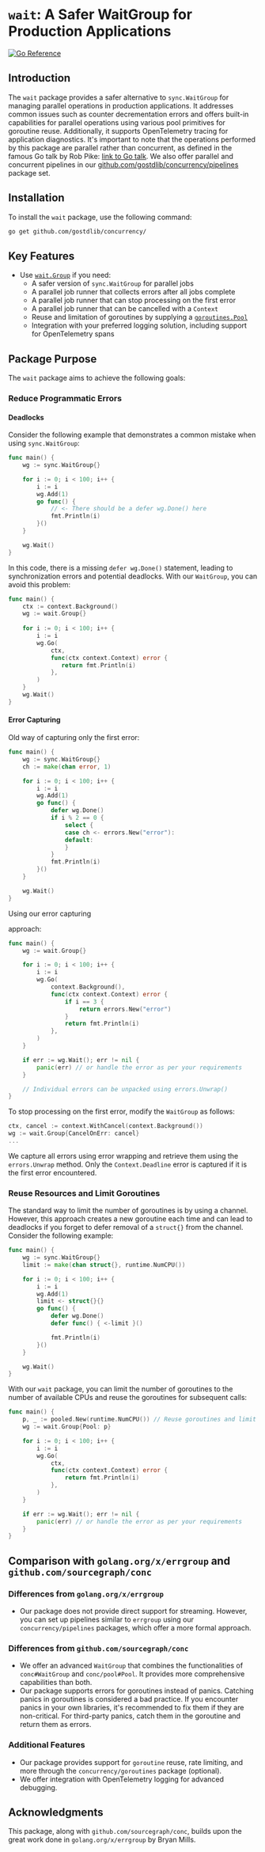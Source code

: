 # `wait`: A Safer WaitGroup for Production Applications

[![Go Reference](https://pkg.go.dev/badge/github.com/gostdlib/concurrency/concurrency.svg)](https://pkg.go.dev/github.com/gostdlib/concurrency/prim/wait)

## Introduction

The `wait` package provides a safer alternative to `sync.WaitGroup` for managing parallel operations in production applications. It addresses common issues such as counter decrementation errors and offers built-in capabilities for parallel operations using various pool primitives for goroutine reuse. Additionally, it supports OpenTelemetry tracing for application diagnostics. It's important to note that the operations performed by this package are parallel rather than concurrent, as defined in the famous Go talk by Rob Pike: [link to Go talk](https://go.dev/blog/waza-talk). We also offer parallel and concurrent pipelines in our [github.com/gostdlib/concurrency/pipelines](https://github.com/gostdlib/concurrency/pipelines) package set.

## Installation

To install the `wait` package, use the following command:

```sh
go get github.com/gostdlib/concurrency/
```

## Key Features

- Use [`wait.Group`](https://pkg.go.dev/github.com/gostdlib/prim#WaitGroup) if you need:
  - A safer version of `sync.WaitGroup` for parallel jobs
  - A parallel job runner that collects errors after all jobs complete
  - A parallel job runner that can stop processing on the first error
  - A parallel job runner that can be cancelled with a `Context`
  - Reuse and limitation of goroutines by supplying a [`goroutines.Pool`](https://pkg.go.dev/github.com/gostdlib/goroutiones#Pool)
  - Integration with your preferred logging solution, including support for OpenTelemetry spans

## Package Purpose

The `wait` package aims to achieve the following goals:

### Reduce Programmatic Errors

#### Deadlocks

Consider the following example that demonstrates a common mistake when using `sync.WaitGroup`:

```go
func main() {
    wg := sync.WaitGroup{}

    for i := 0; i < 100; i++ {
        i := i
        wg.Add(1)
        go func() {
            // <- There should be a defer wg.Done() here
            fmt.Println(i)
        }()
    }

    wg.Wait()
}
```

In this code, there is a missing `defer wg.Done()` statement, leading to synchronization errors and potential deadlocks. With our `WaitGroup`, you can avoid this problem:

```go
func main() {
    ctx := context.Background()
    wg := wait.Group{}
   
    for i := 0; i < 100; i++ {
        i := i
        wg.Go(
            ctx,
            func(ctx context.Context) error {
               return fmt.Println(i)
            },
        )
    }
    wg.Wait()
}
```

#### Error Capturing

Old way of capturing only the first error:

```go
func main() {
    wg := sync.WaitGroup{}
    ch := make(chan error, 1)

    for i := 0; i < 100; i++ {
        i := i
        wg.Add(1)
        go func() {
            defer wg.Done()
            if i % 2 == 0 {
                select {
                case ch <- errors.New("error"):
                default:
                }
            }
            fmt.Println(i)
        }()
    }

    wg.Wait()
}
```

Using our error capturing

 approach:

```go
func main() {
    wg := wait.Group{}

    for i := 0; i < 100; i++ {
        i := i
        wg.Go(
            context.Background(),
            func(ctx context.Context) error {
                if i == 3 {
                    return errors.New("error")
                }
                return fmt.Println(i)
            },
        )
    }

    if err := wg.Wait(); err != nil {
        panic(err) // or handle the error as per your requirements
    }

    // Individual errors can be unpacked using errors.Unwrap()
}
```

To stop processing on the first error, modify the `WaitGroup` as follows:

```go
ctx, cancel := context.WithCancel(context.Background())
wg := wait.Group{CancelOnErr: cancel}
...
```

We capture all errors using error wrapping and retrieve them using the `errors.Unwrap` method. Only the `Context.Deadline` error is captured if it is the first error encountered.

### Reuse Resources and Limit Goroutines

The standard way to limit the number of goroutines is by using a channel. However, this approach creates a new goroutine each time and can lead to deadlocks if you forget to defer removal of a `struct{}` from the channel. Consider the following example:

```go
func main() {
    wg := sync.WaitGroup{}
    limit := make(chan struct{}, runtime.NumCPU())

    for i := 0; i < 100; i++ {
        i := i
        wg.Add(1)
        limit <- struct{}{}
        go func() {
            defer wg.Done()
            defer func() { <-limit }()

            fmt.Println(i)
        }()
    }

    wg.Wait()
}
```

With our `wait` package, you can limit the number of goroutines to the number of available CPUs and reuse the goroutines for subsequent calls:

```go
func main() {
    p, _ := pooled.New(runtime.NumCPU()) // Reuse goroutines and limit their number.
    wg := wait.Group{Pool: p}

    for i := 0; i < 100; i++ {
        i := i
        wg.Go(
            ctx,
            func(ctx context.Context) error {
                return fmt.Println(i)
            },
        )
    }

    if err := wg.Wait(); err != nil {
        panic(err) // or handle the error as per your requirements
    }
}
```

## Comparison with `golang.org/x/errgroup` and `github.com/sourcegraph/conc`

### Differences from `golang.org/x/errgroup`

- Our package does not provide direct support for streaming. However, you can set up pipelines similar to `errgroup` using our `concurrency/pipelines` packages, which offer a more formal approach. 

### Differences from `github.com/sourcegraph/conc`

- We offer an advanced `WaitGroup` that combines the functionalities of `conc#WaitGroup` and `conc/pool#Pool`. It provides more comprehensive capabilities than both.
- Our package supports errors for goroutines instead of panics. Catching panics in goroutines is considered a bad practice. If you encounter panics in your own libraries, it's recommended to fix them if they are non-critical. For third-party panics, catch them in the goroutine and return them as errors.

### Additional Features

- Our package provides support for `goroutine` reuse, rate limiting, and more through the `concurrency/goroutines` package (optional).
- We offer integration with OpenTelemetry logging for advanced debugging.

## Acknowledgments

This package, along with `github.com/sourcegraph/conc`, builds upon the great work done in `golang.org/x/errgroup` by Bryan Mills.
